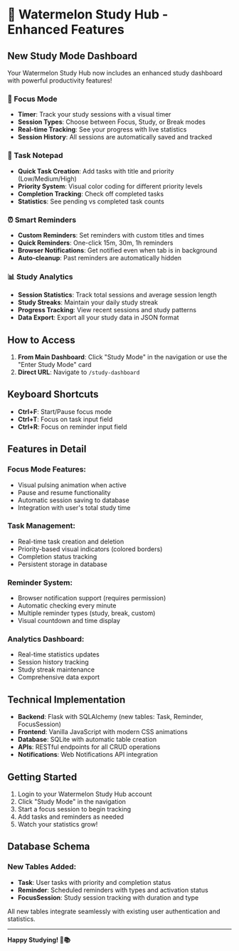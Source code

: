 # 🍉 Watermelon Study Hub - Enhanced Features

## New Study Mode Dashboard

Your Watermelon Study Hub now includes an enhanced study dashboard with powerful productivity features!

### 🎯 Focus Mode
- **Timer**: Track your study sessions with a visual timer
- **Session Types**: Choose between Focus, Study, or Break modes
- **Real-time Tracking**: See your progress with live statistics
- **Session History**: All sessions are automatically saved and tracked

### 📝 Task Notepad
- **Quick Task Creation**: Add tasks with title and priority (Low/Medium/High)
- **Priority System**: Visual color coding for different priority levels
- **Completion Tracking**: Check off completed tasks
- **Statistics**: See pending vs completed task counts

### ⏰ Smart Reminders
- **Custom Reminders**: Set reminders with custom titles and times
- **Quick Reminders**: One-click 15m, 30m, 1h reminders
- **Browser Notifications**: Get notified even when tab is in background
- **Auto-cleanup**: Past reminders are automatically hidden

### 📊 Study Analytics
- **Session Statistics**: Track total sessions and average session length
- **Study Streaks**: Maintain your daily study streak
- **Progress Tracking**: View recent sessions and study patterns
- **Data Export**: Export all your study data in JSON format

## How to Access

1. **From Main Dashboard**: Click "Study Mode" in the navigation or use the "Enter Study Mode" card
2. **Direct URL**: Navigate to `/study-dashboard`

## Keyboard Shortcuts

- **Ctrl+F**: Start/Pause focus mode
- **Ctrl+T**: Focus on task input field
- **Ctrl+R**: Focus on reminder input field

## Features in Detail

### Focus Mode Features:
- Visual pulsing animation when active
- Pause and resume functionality
- Automatic session saving to database
- Integration with user's total study time

### Task Management:
- Real-time task creation and deletion
- Priority-based visual indicators (colored borders)
- Completion status tracking
- Persistent storage in database

### Reminder System:
- Browser notification support (requires permission)
- Automatic checking every minute
- Multiple reminder types (study, break, custom)
- Visual countdown and time display

### Analytics Dashboard:
- Real-time statistics updates
- Session history tracking
- Study streak maintenance
- Comprehensive data export

## Technical Implementation

- **Backend**: Flask with SQLAlchemy (new tables: Task, Reminder, FocusSession)
- **Frontend**: Vanilla JavaScript with modern CSS animations
- **Database**: SQLite with automatic table creation
- **APIs**: RESTful endpoints for all CRUD operations
- **Notifications**: Web Notifications API integration

## Getting Started

1. Login to your Watermelon Study Hub account
2. Click "Study Mode" in the navigation
3. Start a focus session to begin tracking
4. Add tasks and reminders as needed
5. Watch your statistics grow!

## Database Schema

### New Tables Added:
- **Task**: User tasks with priority and completion status
- **Reminder**: Scheduled reminders with types and activation status  
- **FocusSession**: Study session tracking with duration and type

All new tables integrate seamlessly with existing user authentication and statistics.

---

**Happy Studying! 🍉📚**
